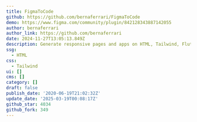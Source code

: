 ```yaml
---
title: FigmaToCode
github: https://github.com/bernaferrari/FigmaToCode
demo: https://www.figma.com/community/plugin/842128343887142055
author: bernaferrari
author_link: https://github.com/bernaferrari
date: 2024-11-27T13:05:13.849Z
description: Generate responsive pages and apps on HTML, Tailwind, Flutter and SwiftUI.
ssg:
  - HTML
css:
  - Tailwind
ui: []
cms: []
category: []
draft: false
publish_date: '2020-06-19T21:02:32Z'
update_date: '2025-03-19T00:08:17Z'
github_star: 4034
github_fork: 349
---
```

